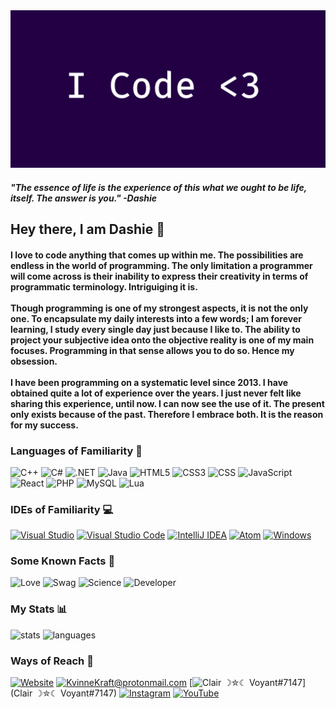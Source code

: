 
<img src="img/banner.png" />

<h4>
    <b>
        <i>
        "The essence of life is the experience of this what we ought to be life, itself. The answer is you." -Dashie
        </i>
    </b>
</h4>
<h2>
    <b> 
        Hey there, I am Dashie 👋
    </b>
</h2>
<h4>
    I love to code anything that comes up within me. The possibilities are endless in the world of programming. The only limitation a programmer will come across is their inability to express their creativity in terms of programmatic terminology. Intriguiging it is. 
    </br></br>
    Though programming is one of my strongest aspects, it is not the only one. To encapsulate my daily interests into a few words; I am forever learning, I study every single day just because I like to. The ability to project your subjective idea onto the objective reality is one of my main focuses. Programming in that sense allows you to do so. Hence my obsession. 
    </br></br>
    I have been programming on a systematic level since 2013. I have obtained quite a lot of experience over the years. I just never felt like sharing this experience, until now. I can now see the use of it. The present only exists because of the past. Therefore I embrace both. It is the reason for my success.
</h4>
<h3>
    <b>
        Languages of Familiarity 🍄
    </b>
</h3>

<a>

![C++](https://img.shields.io/badge/c++-%2300599C.svg?style=for-the-badge&logo=c%2B%2B&logoColor=white)
![C#](https://img.shields.io/badge/c%23-%23239120.svg?style=for-the-badge&logo=c-sharp&logoColor=white)
![.NET](https://img.shields.io/badge/.NET-5C2D91?style=for-the-badge&logo=.net&logoColor=white)
![Java](https://img.shields.io/badge/java-%23ED8B00.svg?style=for-the-badge&logo=java&logoColor=white)
![HTML5](https://img.shields.io/badge/html5-%23E34F26.svg?style=for-the-badge&logo=html5&logoColor=white)
![CSS3](https://img.shields.io/badge/CSS3-1572B6?style=for-the-badge&logo=css3&logoColor=white)
![CSS](https://img.shields.io/badge/CSS-239120?&style=for-the-badge&logo=css3&logoColor=white)
![JavaScript](https://img.shields.io/badge/javascript-%23323330.svg?style=for-the-badge&logo=javascript&logoColor=%23F7DF1E)
![React](https://img.shields.io/badge/React-20232A?style=for-the-badge&logo=react&logoColor=61DAFB)
![PHP](https://img.shields.io/badge/php-%23777BB4.svg?style=for-the-badge&logo=php&logoColor=white)
![MySQL](https://img.shields.io/badge/mysql-%2300f.svg?style=for-the-badge&logo=mysql&logoColor=white)
![Lua](https://img.shields.io/badge/lua-%232C2D72.svg?style=for-the-badge&logo=lua&logoColor=white)

</a>

<h3>
    <b>
        IDEs of Familiarity 💻
    </b>
</h3>

[![Visual Studio](https://img.shields.io/badge/Visual%20Studio-5C2D91.svg?style=for-the-badge&logo=visual-studio&logoColor=white)](#ides)
[![Visual Studio Code](https://img.shields.io/badge/Visual%20Studio%20Code-0078d7.svg?style=for-the-badge&logo=visual-studio-code&logoColor=white)](#ides)
[![IntelliJ IDEA](https://img.shields.io/badge/IntelliJIDEA-000000.svg?style=for-the-badge&logo=intellij-idea&logoColor=white)](#ides)
[![Atom](https://img.shields.io/badge/Atom-%2366595C.svg?style=for-the-badge&logo=atom&logoColor=white)](#ides)
[![Windows](https://img.shields.io/badge/Windows-0078D6?style=for-the-badge&logo=windows&logoColor=white)](#ides)

<h3>
    <b>
        Some Known Facts 💞
    </b>
</h3>

![Love](http://ForTheBadge.com/images/badges/built-with-love.svg)
![Swag](http://ForTheBadge.com/images/badges/built-with-swag.svg)
![Science](http://ForTheBadge.com/images/badges/built-with-science.svg)
![Developer](http://ForTheBadge.com/images/badges/built-by-developers.svg)

<h3>
    <b> 
        My Stats 📊 
    </b>
</h3>

![stats](https://github-readme-stats.vercel.app/api?username=VoyantCoder&theme=blue-green)
![languages](https://github-readme-stats.vercel.app/api/top-langs/?username=VoyantCoder&theme=blue-green)

<h3>
    <b> 
        Ways of Reach 📝 
    </b>
</h3>

[![Website](https://img.shields.io/website-up-down-green-red/http/monip.org.svg)](https://pugpawz.com)
[![KvinneKraft@protonmail.com](https://img.shields.io/badge/ProtonMail-8B89CC?style=for-the-badge&logo=protonmail&logoColor=white)](KvinneKraft@protonmail.com)
[![Clair ☽✮☾ Voyant#7147](https://img.shields.io/badge/Discord-7289DA?style=for-the-badge&logo=discord&logoColor=white)](Clair ☽✮☾ Voyant#7147)
[![Instagram](https://img.shields.io/badge/Instagram-E4405F?style=for-the-badge&logo=instagram&logoColor=white)](https://instagram.com/lunarilicious)
[![YouTube](https://img.shields.io/badge/YouTube-FF0000?style=for-the-badge&logo=youtube&logoColor=white)](https://www.youtube.com/channel/UCODilr1GUANP7i1TvEkjsAQ)